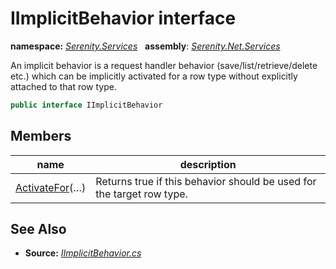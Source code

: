 # IImplicitBehavior interface
**namespace:** *[Serenity.Services](../README.md#serenity.services-namespace)*   **assembly**: *[Serenity.Net.Services](../README.md)*

An implicit behavior is a request handler behavior (save/list/retrieve/delete etc.) which can be implicitly activated for a row type without explicitly attached to that row type.

```csharp
public interface IImplicitBehavior
```

## Members

| name | description |
| --- | --- |
| [ActivateFor](IImplicitBehavior/ActivateFor.md)(…) | Returns true if this behavior should be used for the target row type. |

## See Also

* **Source:** *[IImplicitBehavior.cs](https://github.com/serenity-is/Serenity/blob/master/src/Serenity.Net.Services/RequestHandlers/Behavior/IImplicitBehavior.cs)*